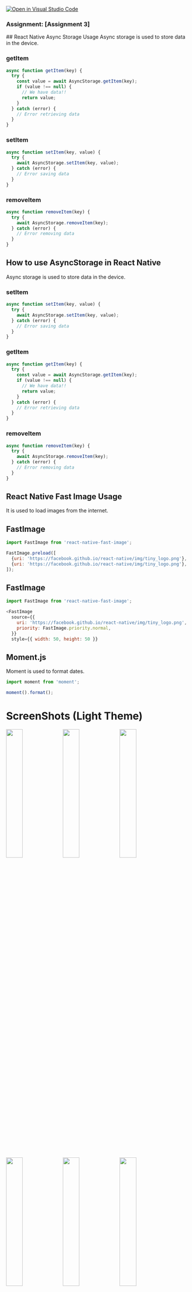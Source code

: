 [![Open in Visual Studio Code](https://classroom.github.com/assets/open-in-vscode-c66648af7eb3fe8bc4f294546bfd86ef473780cde1dea487d3c4ff354943c9ae.svg)](https://classroom.github.com/online_ide?assignment_repo_id=8293902&assignment_repo_type=AssignmentRepo)

### Assignment: [Assignment 3]

## React Native Async Storage Usage
Async storage is used to store data in the device.

### getItem

```js
async function getItem(key) {
  try {
    const value = await AsyncStorage.getItem(key);
    if (value !== null) {
      // We have data!!
      return value;
    }
  } catch (error) {
    // Error retrieving data
  }
}
```

### setItem

```js
async function setItem(key, value) {
  try {
    await AsyncStorage.setItem(key, value);
  } catch (error) {
    // Error saving data
  }
}
```

### removeItem

```js
async function removeItem(key) {
  try {
    await AsyncStorage.removeItem(key);
  } catch (error) {
    // Error removing data
  }
}
```

## How to use AsyncStorage in React Native

Async storage is used to store data in the device.

### setItem

```js
async function setItem(key, value) {
  try {
    await AsyncStorage.setItem(key, value);
  } catch (error) {
    // Error saving data
  }
}
```

### getItem

```js
async function getItem(key) {
  try {
    const value = await AsyncStorage.getItem(key);
    if (value !== null) {
      // We have data!!
      return value;
    }
  } catch (error) {
    // Error retrieving data
  }
}
```

### removeItem

```js
async function removeItem(key) {
  try {
    await AsyncStorage.removeItem(key);
  } catch (error) {
    // Error removing data
  }
}
```

## React Native Fast Image Usage

It is used to load images from the internet.

## FastImage

```js
import FastImage from 'react-native-fast-image';

FastImage.preload([
  {uri: 'https://facebook.github.io/react-native/img/tiny_logo.png'},
  {uri: 'https://facebook.github.io/react-native/img/tiny_logo.png'},
]);
```

## FastImage

```js
import FastImage from 'react-native-fast-image';

<FastImage
  source={{
    uri: 'https://facebook.github.io/react-native/img/tiny_logo.png',
    priority: FastImage.priority.normal,
  }}
  style={{ width: 50, height: 50 }}
```

## Moment.js

Moment is used to format dates.

```js
import moment from 'moment';

moment().format();
```

# ScreenShots (Light Theme)

<img src="screenshots/login-light.png" width="30%" height="auto">
<img src="screenshots/messages-light.png" width="30%" height="auto">
<img src="screenshots/contacts-light.png" width="30%" height="auto">
<img src="screenshots/contacts-2-light.png" width="30%" height="auto">
<img src="screenshots/profile-light.png" width="30%" height="auto">
<img src="screenshots/edit-light.png" width="30%" height="auto">
<img src="screenshots/appearance-light.png" width="30%" height="auto">
<img src="screenshots/chat-light.png" width="30%" height="auto">
<img src="screenshots/chat-2-light.png" width="30%" height="auto">

# ScreenShots (Dark Theme)

<img src="screenshots/login-dark.png" width="30%" height="auto">
<img src="screenshots/messages-dark.png" width="30%" height="auto">
<img src="screenshots/contacts-dark.png" width="30%" height="auto">
<img src="screenshots/contacts-2-dark.png" width="30%" height="auto">
<img src="screenshots/profile-dark.png" width="30%" height="auto">
<img src="screenshots/edit-dark.png" width="30%" height="auto">
<img src="screenshots/appearance-dark.png" width="30%" height="auto">
<img src="screenshots/chat-dark.png" width="30%" height="auto">
<img src="screenshots/chat-2-dark.png" width="30%" height="auto">

# Preview

To see the preview, please visit [this link](https://github.com/patika-218-akbank-reactnative-bootcamp/assignment-3-rasitcolakel/blob/main/screenshots/app.gif).
